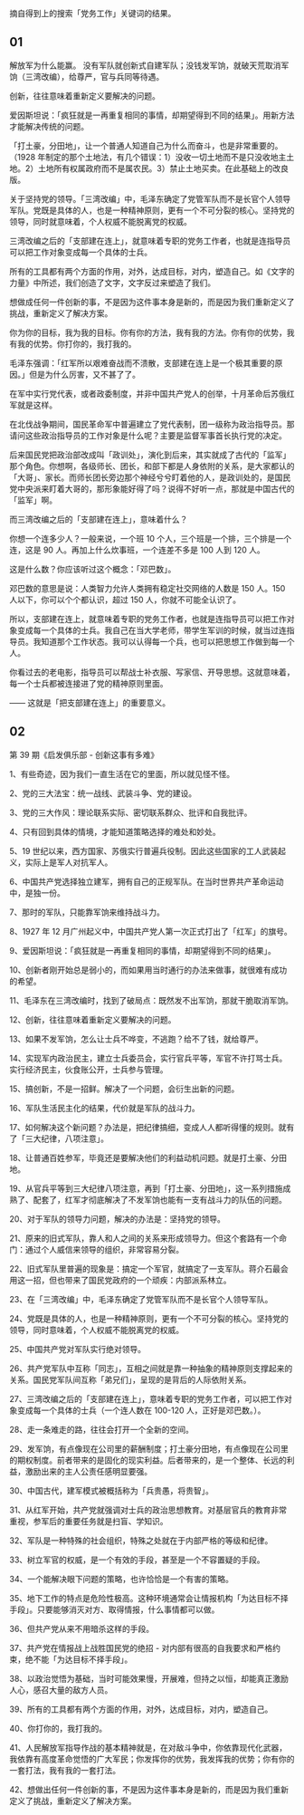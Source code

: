 摘自得到上的搜索「党务工作」关键词的结果。

## 01

解放军为什么能赢。 没有军队就创新式自建军队；没钱发军饷，就破天荒取消军饷（三湾改编），给尊严，官与兵同等待遇。

创新，往往意味着重新定义要解决的问题。

爱因斯坦说：「疯狂就是一再重复相同的事情，却期望得到不同的结果」。用新方法才能解决传统的问题。

「打土豪，分田地」，让一个普通人知道自己为什么而奋斗，也是非常重要的。（1928 年制定的那个土地法，有几个错误：1）没收一切土地而不是只没收地主土地。2）土地所有权属政府而不是属农民。3）禁止土地买卖。在此基础上的改良版。

关于坚持党的领导。「三湾改编」中，毛泽东确定了党管军队而不是长官个人领导军队。党既是具体的人，也是一种精神原则，更有一个不可分裂的核心。坚持党的领导，同时就意味着，个人权威不能脱离党的权威。

三湾改编之后的「支部建在连上」，就意味着专职的党务工作者，也就是连指导员可以把工作对象变成每一个具体的士兵。

所有的工具都有两个方面的作用，对外，达成目标，对内，塑造自己。如《文字的力量》中所述，我们创造了文字，文字反过来塑造了我们。

想做成任何一件创新的事，不是因为这件事本身是新的，而是因为我们重新定义了挑战，重新定义了解决方案。

你为你的目标，我为我的目标。你有你的方法，我有我的方法。你有你的优势，我有我的优势。你打你的，我打我的。

毛泽东强调：「红军所以艰难奋战而不溃散，支部建在连上是一个极其重要的原因。」但是为什么厉害，又不甚了了。

在军中实行党代表，或者政委制度，并非中国共产党人的创举，十月革命后苏俄红军就是这样。

在北伐战争期间，国民革命军中普遍建立了党代表制，团一级称为政治指导员。那请问这些政治指导员的工作对象是什么呢？主要是监督军事首长执行党的决定。

后来国民党把政治部改成叫「政训处」，演化到后来，其实就成了古代的「监军」那个角色。你想啊，各级师长、团长，和部下都是人身依附的关系，是大家都认的「大哥」、家长。而师长团长旁边那个神经兮兮盯着他的人，是政训处的，是国民党中央派来盯着大哥的，那形象能好得了吗？说得不好听一点，那就是中国古代的「监军」啊。

而三湾改编之后的「支部建在连上」，意味着什么？

你想一个连多少人？一般来说，一个班 10 个人，三个班是一个排，三个排是一个连，这是 90 人。再加上什么炊事班，一个连差不多是 100 人到 120 人。

这是什么数？你应该听过这个概念：「邓巴数」。

邓巴数的意思是说：人类智力允许人类拥有稳定社交网络的人数是 150 人。150 人以下，你可以个个都认识，超过 150 人，你就不可能全认识了。

所以，支部建在连上，就意味着专职的党务工作者，也就是连指导员可以把工作对象变成每一个具体的士兵。我自己在当大学老师，带学生军训的时候，就当过连指导员。我知道那个工作状态。我可以认得每一个兵，也可以把思想工作做到每一个人。

你看过去的老电影，指导员可以帮战士补衣服、写家信、开导思想。这就意味着，每一个士兵都被连接进了党的精神原则里面。

—— 这就是「把支部建在连上」的重要意义。

## 02

第 39 期《启发俱乐部 - 创新这事有多难》

1、有些奇迹，因为我们一直生活在它的里面，所以就见怪不怪。

2、党的三大法宝：统一战线、武装斗争、党的建设。

3、党的三大作风：理论联系实际、密切联系群众、批评和自我批评。

4、只有回到具体的情境，才能知道策略选择的难处和妙处。

5、19 世纪以来，西方国家、苏俄实行普遍兵役制。因此这些国家的工人武装起义，实际上是军人对抗军人。

6、中国共产党选择独立建军，拥有自己的正规军队。在当时世界共产革命运动中，是独一份。

7、那时的军队，只能靠军饷来维持战斗力。

8、1927 年 12 月广州起义中，中国共产党人第一次正式打出了「红军」的旗号。

9、爱因斯坦说：「疯狂就是一再重复相同的事情，却期望得到不同的结果」。

10、创新者刚开始总是弱小的，而如果用当时通行的办法来做事，就很难有成功的希望。

11、毛泽东在三湾改编时，找到了破局点：既然发不出军饷，那就干脆取消军饷。

12、创新，往往意味着重新定义要解决的问题。

13、如果不发军饷，怎么让士兵不哗变，不逃跑？给不了钱，就给尊严。

14、实现军内政治民主，建立士兵委员会，实行官兵平等，军官不许打骂士兵。实行经济民主，伙食账公开，士兵参与管理。

15、搞创新，不是一招鲜。解决了一个问题，会衍生出新的问题。

16、军队生活民主化的结果，代价就是军队的战斗力。

17、如何解决这个新问题？办法是，把纪律搞细，变成人人都听得懂的规则。就有了「三大纪律，八项注意」。

18、让普通百姓参军，毕竟还是要解决他们的利益动机问题。就是打土豪、分田地。

19、从官兵平等到三大纪律八项注意，再到「打土豪、分田地」，这一系列措施成熟了、配套了，红军才彻底解决了不发军饷也能有一支有战斗力的队伍的问题。

20、对于军队的领导力问题，解决的办法是：坚持党的领导。

21、原来的旧式军队，靠人和人之间的关系来形成领导力。但这个套路有一个命门：通过个人威信来领导的组织，非常容易分裂。

22、旧式军队里普遍的现象是：搞定一个军官，就搞定了一支军队。蒋介石最会用这一招，但也带来了国民党政府的一个顽疾：内部派系林立。

23、在「三湾改编」中，毛泽东确定了党管军队而不是长官个人领导军队。

24、党既是具体的人，也是一种精神原则，更有一个不可分裂的核心。坚持党的领导，同时意味着，个人权威不能脱离党的权威。

25、中国共产党对军队实行绝对领导。

26、共产党军队中互称「同志」，互相之间就是靠一种抽象的精神原则支撑起来的关系。国民党军队间互称「弟兄们」，呈现的是背后的人际依附关系。

27、三湾改编之后的「支部建在连上」，意味着专职的党务工作者，可以把工作对象变成每一个具体的士兵（一个连人数在 100-120 人，正好是邓巴数。）。

28、走一条难走的路，往往会打开一个全新的空间。

29、发军饷，有点像现在公司里的薪酬制度；打土豪分田地，有点像现在公司里的期权制度。前者带来的是固化的现实利益。后者带来的，是一个整体、长远的利益，激励出来的主人公责任感明显要强。

30、中国古代，建军模式被概括称为「兵贵愚，将贵智」。

31、从红军开始，共产党就强调对士兵的政治思想教育。对基层官兵的教育非常重视，参军后的重要任务就是扫盲、学知识。

32、军队是一种特殊的社会组织，特殊之处就在于内部严格的等级和纪律。

33、树立军官的权威，是一个有效的手段，甚至是一个不容置疑的手段。

34、一个能解决眼下问题的策略，也许恰恰是一个有害的策略。

35、地下工作的特点是危险性极高。这种环境通常会让情报机构「为达目标不择手段」。只要能够消灭对方、取得情报，什么事情都可以做。

36、但共产党从来不用暗杀这样的手段。

37、共产党在情报战上战胜国民党的绝招 - 对内部有很高的自我要求和严格约束，绝不能「为达目标不择手段」。

38、以政治觉悟为基础，当时可能效果慢，开展难，但持之以恒，却能真正激励人心，感召大量的敌方人员。

39、所有的工具都有两个方面的作用，对外，达成目标，对内，塑造自己。

40、你打你的，我打我的。

41、人民解放军指导作战的基本精神就是，在对敌斗争中，你依靠现代化武器，我依靠有高度革命觉悟的广大军民；你发挥你的优势，我发挥我的优势；你有你的一套打法，我有我的一套打法。

42、想做出任何一件创新的事，不是因为这件事本身是新的，而是因为我们重新定义了挑战，重新定义了解决方案。